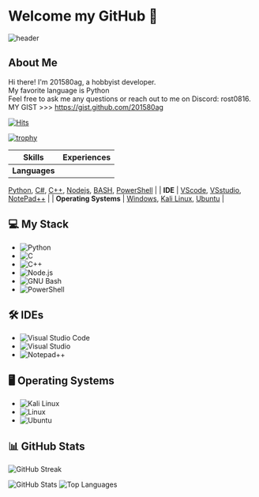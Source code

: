 # Welcome my GitHub 👋

![header](https://capsule-render.vercel.app/api?type=waving&color=0:EEFF00,100:a82da8&height=300&section=header&text=WELCOME&fontSize=40)

## About Me
Hi there! I'm 201580ag, a hobbyist developer.  
My favorite language is Python  
Feel free to ask me any questions or reach out to me on Discord: rost0816.  
MY GIST >>> https://gist.github.com/201580ag  

[![Hits](https://hits.seeyoufarm.com/api/count/incr/badge.svg?url=https%3A%2F%2Fgithub.com%2F201580ag%2F&count_bg=%2379C83D&title_bg=%23555555&icon=github.svg&icon_color=%23E7E7E7&title=hits&edge_flat=false)](https://hits.seeyoufarm.com) 

[![trophy](https://github-profile-trophy.vercel.app/?username=201580ag&row=1&column=9)](https://github.com/ryo-ma/github-profile-trophy)

| Skills | Experiences |
| --- | --- |
| **Languages** | 
[Python](https://cdn.icon-icons.com/icons2/1508/PNG/512/python_104451.png),
[C#](https://cdn.icon-icons.com/icons2/2415/PNG/512/csharp_line_logo_icon_146579.png),
[C++](https://cdn.icon-icons.com/icons2/2415/PNG/512/cplusplus_line_logo_icon_146582.png),
[Nodejs](https://cdn.icon-icons.com/icons2/2107/PNG/512/file_type_node_icon_130301.png),
[BASH](https://cdn.icon-icons.com/icons2/2699/PNG/512/gnu_bash_official_logo_icon_169099.png),
[PowerShell](https://cdn.icon-icons.com/icons2/2107/PNG/512/file_type_powershell_icon_130243.png) |
| **IDE** | 
[VScode](https://cdn.icon-icons.com/icons2/2107/PNG/512/file_type_vscode_icon_130084.png),
[VSstudio](https://cdn.icon-icons.com/icons2/729/PNG/512/visualstudio_icon-icons.com_62717.png),
[NotePad++](https://cdn.icon-icons.com/icons2/153/PNG/256/notepad_21851.png) |
| **Operating Systems** | 
[Windows](https://cdn.icon-icons.com/icons2/836/PNG/512/Windows_Phone_icon-icons.com_66782.png),
[Kali Linux](https://cdn.icon-icons.com/icons2/2415/PNG/512/debian_original_logo_icon_146566.png),
[Ubuntu](https://cdn.icon-icons.com/icons2/195/PNG/256/OS_Ubuntu_23488.png) |



## 💻 My Stack
- <img alt="Python" src="https://img.shields.io/badge/Python-3776AB.svg?&style=for-the-badge&logo=Python&logoColor=white"/>
- <img alt="C" src="https://img.shields.io/badge/C-8B9CC.svg?&style=for-the-badge&logo=C&logoColor=white"/>
- <img alt="C++" src="https://img.shields.io/badge/C++-00599C.svg?&style=for-the-badge&logo=c++&logoColor=white"/>
- <img alt="Node.js" src="https://img.shields.io/badge/Node.js-339933.svg?&style=for-the-badge&logo=Node.js&logoColor=black"/>
- <img alt="GNU Bash" src="https://img.shields.io/badge/GNU Bash-4EAA25.svg?&style=for-the-badge&logo=GNU Bash&logoColor=black"/>
- <img alt="PowerShell" src="https://img.shields.io/badge/PowerShell-5391FE.svg?&style=for-the-badge&logo=PowerShell&logoColor=black"/>

## 🛠️ IDEs
- <img alt="Visual Studio Code" src="https://img.shields.io/badge/Visual Studio Code-007ACC.svg?&style=for-the-badge&logo=Visual Studio Code&logoColor=white"/> 
- <img alt="Visual Studio" src="https://img.shields.io/badge/Visual Studio-5C2D91.svg?&style=for-the-badge&logo=Visual Studio&logoColor=white"/>
- <img alt="Notepad++" src="https://img.shields.io/badge/Notepad++-90E59A.svg?&style=for-the-badge&logo=Notepad++&logoColor=white"/>

## 🖥️ Operating Systems
- <img alt="Kali Linux" src="https://img.shields.io/badge/Kali Linux-557C94.svg?&style=for-the-badge&logo=Kali Linux&logoColor=white"/>
- <img alt="Linux" src="https://img.shields.io/badge/Linux-FCC624.svg?&style=for-the-badge&logo=Linux&logoColor=white"/>
- <img alt="Ubuntu" src="https://img.shields.io/badge/Ubuntu-E95420.svg?&style=for-the-badge&logo=Ubuntu&logoColor=black"/>

## 📊 GitHub Stats
![GitHub Streak](https://streak-stats.demolab.com?user=201580ag&theme=yellowdark&date_format=%5BY.%5Dn.j)

![GitHub Stats](https://github-readme-stats-henna-omega-51.vercel.app/api?username=201580ag&show_icons=true&theme=great-gatsby)
![Top Languages](https://github-readme-stats-henna-omega-51.vercel.app/api/top-langs/?username=201580ag&layout=compact&hide=jupyter%20notebook&theme=great-gatsby)
